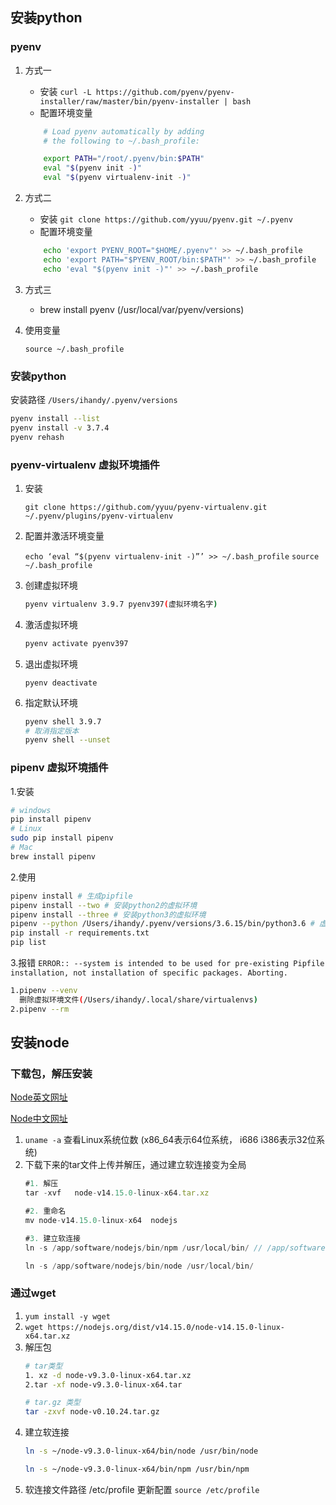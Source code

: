 ## 安装python

### pyenv
1. 方式一
   - 安装 `curl -L https://github.com/pyenv/pyenv-installer/raw/master/bin/pyenv-installer | bash`
   - 配置环境变量
    ```sh
        # Load pyenv automatically by adding
        # the following to ~/.bash_profile:

        export PATH="/root/.pyenv/bin:$PATH"
        eval "$(pyenv init -)"
        eval "$(pyenv virtualenv-init -)"
    ```
2. 方式二
   - 安装 `git clone https://github.com/yyuu/pyenv.git ~/.pyenv`
   - 配置环境变量
    ```sh
        echo 'export PYENV_ROOT="$HOME/.pyenv"' >> ~/.bash_profile  
        echo 'export PATH="$PYENV_ROOT/bin:$PATH"' >> ~/.bash_profile 
        echo 'eval "$(pyenv init -)"' >> ~/.bash_profile

    ```
3. 方式三
   - brew install pyenv (/usr/local/var/pyenv/versions)
  
4. 使用变量
   ```
   source ~/.bash_profile
   ```

### 安装python
安装路径 `/Users/ihandy/.pyenv/versions`
```sh
pyenv install --list
pyenv install -v 3.7.4
pyenv rehash
```

### pyenv-virtualenv 虚拟环境插件
1. 安装
   
   `git clone https://github.com/yyuu/pyenv-virtualenv.git ~/.pyenv/plugins/pyenv-virtualenv`

2. 配置并激活环境变量
   
   `echo ‘eval “$(pyenv virtualenv-init -)”’ >> ~/.bash_profile`
   `source ~/.bash_profile`

3. 创建虚拟环境
   ```sh
   pyenv virtualenv 3.9.7 pyenv397(虚拟环境名字)
   ```
4. 激活虚拟环境
   ```sh
   pyenv activate pyenv397
   ```
5. 退出虚拟环境
   ```
   pyenv deactivate
   ```
6. 指定默认环境
   ```sh
   pyenv shell 3.9.7
   # 取消指定版本
   pyenv shell --unset
   ```

### pipenv 虚拟环境插件
1.安装
   ```bash
   # windows
   pip install pipenv
   # Linux
   sudo pip install pipenv
   # Mac
   brew install pipenv
   ```

2.使用
   ```bash
   pipenv install # 生成pipfile
   pipenv install --two # 安装python2的虚拟环境
   pipenv install --three # 安装python3的虚拟环境
   pipenv --python /Users/ihandy/.pyenv/versions/3.6.15/bin/python3.6 # 虚拟环境路径/Users/ihandy/.local/share/virtualenvs
   pip install -r requirements.txt
   pip list
   ```

3.报错
   `ERROR:: --system is intended to be used for pre-existing Pipfile installation, not installation of specific packages. Aborting.`
   ```bash
   1.pipenv --venv
     删除虚拟环境文件(/Users/ihandy/.local/share/virtualenvs)
   2.pipenv --rm
   
   ```








## 安装node
### 下载包，解压安装
[Node英文网址](https://nodejs.org/en/download/)

[Node中文网址](http://nodejs.cn/download/)

1. `uname -a` 查看Linux系统位数 (x86_64表示64位系统， i686 i386表示32位系统)
2. 下载下来的tar文件上传并解压，通过建立软连接变为全局
   ```js
   #1. 解压
   tar -xvf   node-v14.15.0-linux-x64.tar.xz

   #2. 重命名
   mv node-v14.15.0-linux-x64  nodejs

   #3. 建立软连接
   ln -s /app/software/nodejs/bin/npm /usr/local/bin/ // /app/software为node的路径

   ln -s /app/software/nodejs/bin/node /usr/local/bin/   
   ```
### 通过wget
1. `yum install -y wget`
2. `wget https://nodejs.org/dist/v14.15.0/node-v14.15.0-linux-x64.tar.xz`
3. 解压包
   ```bash
   # tar类型
   1. xz -d node-v9.3.0-linux-x64.tar.xz
   2.tar -xf node-v9.3.0-linux-x64.tar

   # tar.gz 类型
   tar -zxvf node-v0.10.24.tar.gz
   ```
4. 建立软连接
   ```bash
   ln -s ~/node-v9.3.0-linux-x64/bin/node /usr/bin/node

   ln -s ~/node-v9.3.0-linux-x64/bin/npm /usr/bin/npm
   ```
5. 软连接文件路径 /etc/profile
   更新配置 `source /etc/profile`

